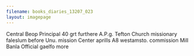 ```yaml
---
filename: books_diaries_13207_023
layout: imagepage
---
```


Central Beop Principal
40 grt furthere
A.P.g. Tefton
Church missionary
faleslum before
Unu. mission
Center aprills
A8
westamsto.
commission
Mill Banla
Official gaelfo more

